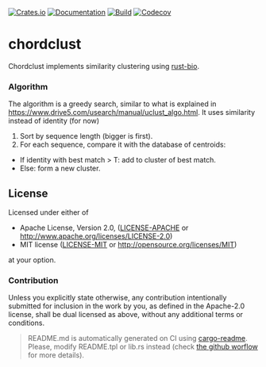 [![Crates.io](https://img.shields.io/crates/v/chordclust.svg)](https://crates.io/crates/chordclust)
[![Documentation](https://docs.rs/chordclust/badge.svg)](https://docs.rs/chordclust/)
[![Build](https://github.com/carrascomj/chordclust/workflows/build/badge.svg)](https://github.com/carrascomj/chordclust)
[![Codecov](https://codecov.io/github/carrascomj/chordclust/coverage.svg?branch=trunk)](https://codecov.io/gh/carrascomj/chordclust)

# chordclust

Chordclust implements similarity clustering using [rust-bio](https://github.com/rust-bio/rust-bio).

### Algorithm
The algorithm is a greedy search, similar to what is explained in
https://www.drive5.com/usearch/manual/uclust_algo.html. It uses similarity
instead of identity (for now)

1. Sort by sequence length (bigger is first).
2. For each sequence, compare it with the database of centroids:
  * If identity with best match > T: add to cluster of best match.
  * Else: form a new cluster.

## License

Licensed under either of

- Apache License, Version 2.0, ([LICENSE-APACHE](LICENSE-APACHE) or http://www.apache.org/licenses/LICENSE-2.0)
- MIT license ([LICENSE-MIT](LICENSE-MIT) or http://opensource.org/licenses/MIT)

at your option.

### Contribution

Unless you explicitly state otherwise, any contribution intentionally submitted
for inclusion in the work by you, as defined in the Apache-2.0 license, shall be dual licensed as above, without any
additional terms or conditions.

> README.md is automatically generated on CI using [cargo-readme](https://github.com/livioribeiro/cargo-readme). Please, modify README.tpl or lib.rs instead (check [the github worflow](https://github.com/carrascomj/rust_sbml/blob/trunk/.github/workflows/readme.yml) for more details).
